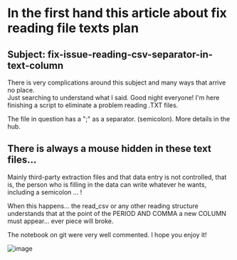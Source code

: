 # In the first hand this article about fix reading file texts plan
<h2>Subject: fix-issue-reading-csv-separator-in-text-column</h2>
 <p>There is very complications around this subject and many ways that arrive no place. <br>Just searching to understand what I said. Good night everyone! I'm here finishing a script to eliminate a problem reading .TXT     files. </p>
 <p>The file in question has a ";" as a separator. (semicolon). More details in the hub. </p>

<h2>There is always a mouse hidden in these text files...</h2> 
  <p>Mainly third-party extraction files and that data entry is not controlled, that is, the person who is filling in the data can write whatever he wants, including a semicolon ... !</p>
  <p>When this happens... the read_csv or any other reading structure understands that at the point of the PERIOD AND COMMA a new COLUMN must appear... ever piece will broke.</p>
  <p>The notebook on git were very well commented. I hope you enjoy it!</p>

  ![image](https://github.com/thiagobluhm/fix-issue-reading-csv-separator-in-text-column/assets/18055123/603e355d-c5c2-4ee4-8bef-fd428be6a903)

